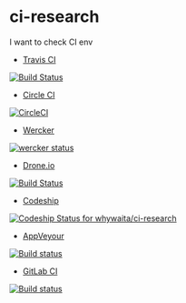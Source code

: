 # ci-research

I want to check CI env

- [Travis CI](https://travis-ci.org/whywaita/ci-research) 

[![Build Status](https://travis-ci.org/whywaita/ci-research.svg)](https://travis-ci.org/whywaita/ci-research)

- [Circle CI](https://circleci.com/gh/whywaita/ci-research) 

[![CircleCI](https://circleci.com/gh/whywaita/ci-research.svg?style=svg)](https://circleci.com/gh/whywaita/ci-research)

- [Wercker](https://app.wercker.com/#applications/574016a14933d8d12728d209) 

[![wercker status](https://app.wercker.com/status/96d83579e7c36e8170dea002bd8d14a7/m "wercker status")](https://app.wercker.com/project/bykey/96d83579e7c36e8170dea002bd8d14a7)

- [Drone.io](https://drone.io/github.com/whywaita/ci-research)

[![Build Status](https://cloud.drone.io/api/badges/whywaita/ci-research/status.svg)](https://cloud.drone.io/whywaita/ci-research)

- [Codeship](https://codeship.com/projects/153474)

[ ![Codeship Status for whywaita/ci-research](https://codeship.com/projects/60e21bf0-0172-0134-60cf-1a75d84bae9b/status?branch=master)](https://codeship.com/projects/153474)

- [AppVeyour](https://ci.appveyor.com/project/whywaita/ci-research)

[![Build status](https://ci.appveyor.com/api/projects/status/ap5nmn1v1b8rqhi6?svg=true)](https://ci.appveyor.com/project/whywaita/ci-research)

- [GitLab CI](https://gitlab.com/whywaita/ci-research)

[![Build status](https://gitlab.com/whywaita/ci-research/badges/master/pipeline.svg)](https://gitlab.com/whywaita/ci-research/-/commits/master)
